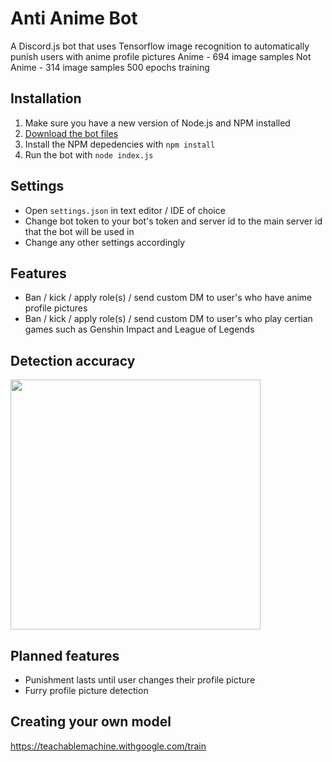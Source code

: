 # Anti Anime Bot
A Discord.js bot that uses Tensorflow image recognition to automatically punish users with anime profile pictures
Anime     - 694 image samples
Not Anime - 314 image samples
500 epochs training

## Installation
1. Make sure you have a new version of Node.js and NPM installed
2. [Download the bot files](https://download-directory.github.io/?url=https%3A%2F%2Fgithub.com%2FLozarth%2Fantianimebot%2Ftree%2Fmain%2Fbot)
3. Install the NPM depedencies with `npm install`
4. Run the bot with `node index.js`

## Settings
- Open `settings.json` in text editor / IDE of choice
- Change bot token to your bot's token and server id to the main server id that the bot will be used in
- Change any other settings accordingly

## Features
- Ban / kick / apply role(s) / send custom DM to user's who have anime profile pictures
- Ban / kick / apply role(s) / send custom DM to user's who play certian games such as Genshin Impact and League of Legends

## Detection accuracy
<img src="https://github.com/Lozarth/antianimebot/assets/46830521/ea47c798-3798-45e6-b782-1fafaa10ace4" width="400"/>

## Planned features
- Punishment lasts until user changes their profile picture
- Furry profile picture detection

## Creating your own model
https://teachablemachine.withgoogle.com/train
